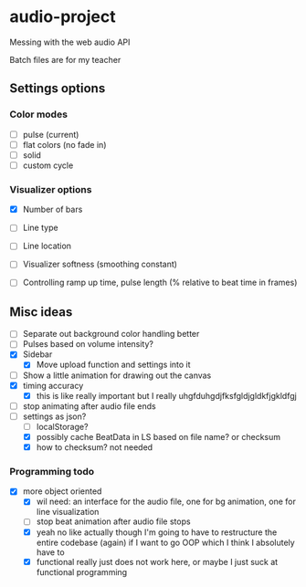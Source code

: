 # audio-project
Messing with the web audio API

Batch files are for my teacher



## Settings options

### Color modes
- [ ] pulse (current)
- [ ] flat colors (no fade in)
- [ ] solid
- [ ] custom cycle

### Visualizer options
- [x] Number of bars
- [ ] Line type
- [ ] Line location
- [ ] Visualizer softness (smoothing constant)
- [ ] Controlling ramp up time, pulse length (% relative to beat time in frames)


## Misc ideas
- [ ] Separate out background color handling better
- [ ] Pulses based on volume intensity?
- [x] Sidebar
	- [x] Move upload function and settings into it
- [ ] Show a little animation for drawing out the canvas
- [x] timing accuracy
	- [x] this is like really important but I really uhgfduhgdjfksfgldjgldkfjgkldfgj
- [ ] stop animating after audio file ends
- [ ] settings as json?
	- [ ] localStorage?
	- [x] possibly cache BeatData in LS based on file name? or checksum
	- [x] how to checksum? not needed

### Programming todo
- [x] more object oriented
	- [x] wil need: an interface for the audio file, one for bg animation, one for line visualization
	- [ ] stop beat animation after audio file stops
	- [x] yeah no like actually though I'm going to have to restructure the entire codebase (again) if I want to go OOP which I think I absolutely have to
	- [x] functional really just does not work here, or maybe I just suck at functional programming
